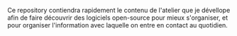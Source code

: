 Ce repository contiendra rapidement le contenu de l'atelier que je dévellope afin de faire découvrir des logiciels open-source pour mieux s'organiser, et pour organiser l'information avec laquelle on entre en contact au quotidien.
